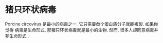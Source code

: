 # 猪只环状病毒

Porcine circovirus 是最小的病毒之一. 它只需要叁个蛋白质分子就能複製. 如果你觉得
病毒是生命形式, 那猪只环状病毒就是最小的生物. 然而, 很多人却同意病毒并非生命形式
.
